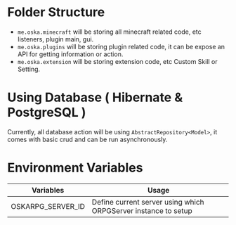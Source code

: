 # Folder Structure

* `me.oska.minecraft` will be storing all minecraft related code, etc listeners, plugin main, gui.
* `me.oska.plugins` will be storing plugin related code, it can be expose an API for getting information or action.
* `me.oska.extension` will be storing extension code, etc Custom Skill or Setting.

# Using Database ( Hibernate & PostgreSQL )

Currently, all database action will be using `AbstractRepository<Model>`, it comes with basic crud and can be run asynchronously.

# Environment Variables

Variables | Usage
 --- | --- 
 OSKARPG_SERVER_ID | Define current server using which ORPGServer instance to setup